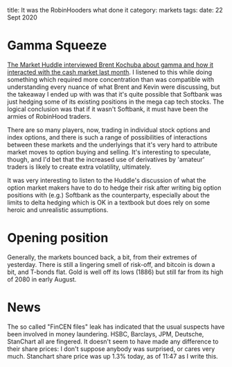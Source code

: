 title: It was the RobinHooders what done it
category: markets
tags: 
date: 22 Sept 2020

# Gamma Squeeze

[The Market Huddle interviewed Brent Kochuba about gamma and how it interacted with the cash market last month](https://www.youtube.com/watch?v=VZwCUaEav18&feature=youtu.be). I listened to this while doing something which required more concentration than was compatible with understanding every nuance of what Brent and Kevin were discussing, but the takeaway I ended up with was that it's quite possible that Softbank was just hedging some of its existing positions in the mega cap tech stocks. The logical conclusion was that if it wasn't Softbank, it must have been the armies of RobinHood traders.

There are so many players, now, trading in individual stock options and index options, and there is such a range of possibilities of interactions between these markets and the underlyings that it's very hard to attribute market moves to option buying and selling. It's interesting to speculate, though, and I'd bet that the increased use of derivatives by 'amateur' traders is likely to create extra volatility, ultimately.

It was very interesting to listen to the Huddle's discussion of what the option market makers have to do to hedge their risk after writing big option positions with (e.g.) Softbank as the counterparty, especially about the limits to delta hedging which is OK in a textbook but does rely on some heroic and unrealistic assumptions.

# Opening position

Generally, the markets bounced back, a bit, from their extremes of yesterday.
There is still a lingering smell of risk-off, and bitcoin is down a bit, and T-bonds flat.
Gold is well off its lows (1886) but still far from its high of 2080 in early August.

# News

The so called "FinCEN files" leak has indicated that the usual suspects have been involved in money laundering.
HSBC, Barclays, JPM, Deutsche, StanChart all are fingered. 
It doesn't seem to have made any difference to their share prices: I don't suppose anybody was surprised, or cares very much. Stanchart share price was up 1.3% today, as of 11:47 as I write this.


